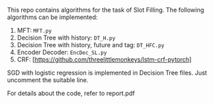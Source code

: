 This repo contains algorithms for the task of Slot Filling. The following algorithms can be implemented:

1. MFT: `MFT.py`
1. Decision Tree with history: `DT_H.py`
1. Decision Tree with history, future and tag: `DT_HFC.py`
1. Encoder Decoder: `EncDec_SL.py`
1. CRF: [https://github.com/threelittlemonkeys/lstm-crf-pytorch]

SGD with logistic regression is implemented in Decision Tree files. Just uncomment the suitable line.

For details about the code, refer to report.pdf
